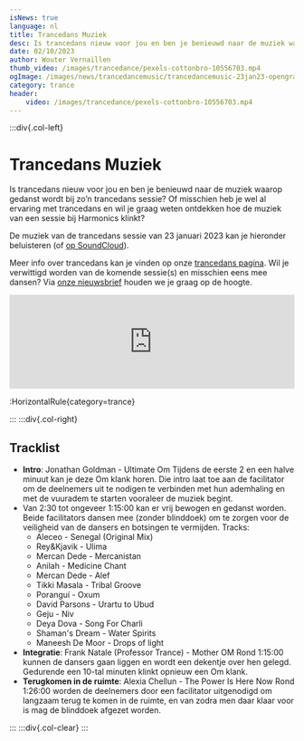 ```yaml
--- 
isNews: true
language: nl
title: Trancedans Muziek
desc: Is trancedans nieuw voor jou en ben je benieuwd naar de muziek waarop gedanst wordt bij zo’n trancedans sessie? Of misschien heb je wel al ervaring met trancedans en wil je graag weten ontdekken hoe de muziek van een sessie bij Harmonics klinkt?
date: 02/10/2023
author: Wouter Vernaillen
thumb_video: /images/trancedance/pexels-cottonbro-10556703.mp4
ogImage: /images/news/trancedancemusic/trancedancemusic-23jan23-opengraph.png
category: trance
header:
    video: /images/trancedance/pexels-cottonbro-10556703.mp4
---
```


:::div{.col-left}
# Trancedans Muziek

Is trancedans nieuw voor jou en ben je benieuwd naar de muziek waarop gedanst wordt bij zo’n trancedans sessie? 
Of misschien heb je wel al ervaring met trancedans en wil je graag weten ontdekken hoe de muziek van een sessie bij Harmonics klinkt?

De muziek van de trancedans sessie van 23 januari 2023 kan je hieronder beluisteren (of [op SoundCloud](https://soundcloud.com/woutervernaillen/trancedance-23january2023)). 

Meer info over trancedans kan je vinden op onze [trancedans pagina](/trancedance).
Wil je verwittigd worden van de komende sessie(s) en misschien eens mee dansen? Via [onze nieuwsbrief](https://harmonics.us14.list-manage.com/subscribe?u=70b20f90b742c102a6d56ec9c&id=7e4d7c55a7) houden we je graag op de hoogte.

<iframe width="100%" height="166" scrolling="no" frameborder="no" allow="autoplay" src="https://w.soundcloud.com/player/?url=https%3A//api.soundcloud.com/tracks/1431928744%3Fsecret_token%3Ds-AtVbYmPYHWz&color=%23bfac22&auto_play=false&hide_related=true&show_comments=false&show_user=true&show_reposts=false&show_teaser=false" title="mix from TranceDance 23 January on SoundCloud "></iframe>

:HorizontalRule{category=trance}

:::
:::div{.col-right}

## Tracklist

- **Intro**: Jonathan Goldman - Ultimate Om
Tijdens de eerste 2 en een halve minuut kan je deze Om klank horen. Die intro laat toe aan de facilitator om de deelnemers uit te nodigen te verbinden met hun ademhaling en met de vuuradem te starten vooraleer de muziek begint.
- Van 2:30 tot ongeveer 1:15:00 kan er vrij bewogen en gedanst worden. Beide facilitators dansen mee (zonder blinddoek) om te zorgen voor de veiligheid van de dansers en botsingen te vermijden.
Tracks:
    - Aleceo - Senegal (Original Mix)
    - Rey&Kjavik - Ulima
    - Mercan Dede - Mercanistan
    - Anilah - Medicine Chant
    - Mercan Dede - Alef
    - Tikki Masala - Tribal Groove
    - Poranguí - Oxum
    - David Parsons - Urartu to Ubud
    - Geju - Niv
    - Deya Dova - Song For Charli
    - Shaman's Dream - Water Spirits
    - Maneesh De Moor - Drops of light
- **Integratie**: Frank Natale (Professor Trance) - Mother OM
Rond 1:15:00 kunnen de dansers gaan liggen en wordt een dekentje over hen gelegd. Gedurende een 10-tal minuten klinkt opnieuw een Om klank.
- **Terugkomen in de ruimte**: Alexia Chellun - The Power Is Here Now
Rond 1:26:00 worden de deelnemers door een facilitator uitgenodigd om langzaam terug te komen in de ruimte, en van zodra men daar klaar voor is mag de blinddoek afgezet worden. 

:::
:::div{.col-clear}
:::



